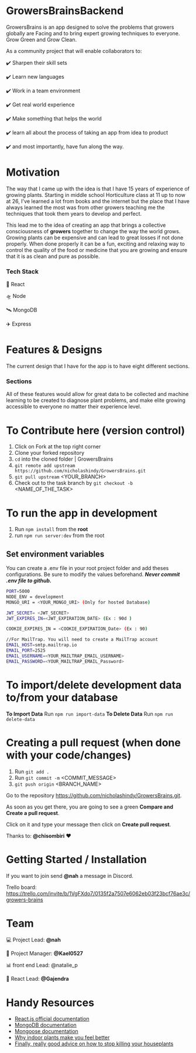 # GrowersBrainsBackend

GrowersBrains is an app designed to solve the problems that growers globally are Facing and to bring expert growing techniques to everyone. Grow Green and Grow Clean.

As a community project that will enable collaborators to:

:heavy_check_mark: Sharpen their skill sets

:heavy_check_mark: Learn new languages

:heavy_check_mark: Work in a team environment

:heavy_check_mark: Get real world experience

:heavy_check_mark: Make something that helps the world

:heavy_check_mark: learn all about the process of taking an app from idea to product

:heavy_check_mark: and most importantly, have fun along the way.

# Motivation

The way that I came up with the idea is that I have 15 years of experience of growing plants. Starting in middle school Horticulture class at 11 up to now at 26, I've learned a lot from books and the internet but the place that I have always learned the most was from other growers teaching me the techniques that took them years to develop and perfect.

This lead me to the idea of creating an app that brings a collective consciousness of **growers** together to change the way the world grows. Growing plants can be expensive and can lead to great losses if not done properly. When done properly it can be a fun, exciting and relaxing way to control the quality of the food or medicine that you are growing and ensure that it is as clean and pure as possible.

### Tech Stack

:rocket: React

:flying_saucer: Node

:artificial_satellite: MongoDB

:airplane: Express

# Features & Designs

The current design that I have for the app is to have eight different sections.

### Sections

All of these features would allow for great data to be collected and machine learning to be created to diagnose plant problems, and make elite growing accessible to everyone no matter their experience level.

# To Contribute here (version control)

1. Click on Fork at the top right corner
2. Clone your forked repository
3. `cd` into the cloned folder | GrowersBrains
4. `git remote add upstream https://github.com/nicholashindy/GrowersBrains.git`
5. `git pull upstream` <YOUR_BRANCH>
6. Check out to the task branch by `git checkout -b` <NAME_OF_THE_TASK>

# To run the app in development

1. Run `npm install` from the **root**
2. run `npm run server:dev` from the root

## Set environment variables

You can create a .env file in your root project folder and add theses configurations. Be sure to modify the values beforehand. **_Never commit .env file to github._**

```bash
PORT=5000
NODE_ENV = development
MONGO_URI = <YOUR_MONGO_URI> (Only for hosted Database)

JWT_SECRET= <JWT_SECRET>
JWT_EXPIRES_IN=<JWT_EXPIRATION_DATE> (Ex : 90d )

COOKIE_EXPIRES_IN = <COOKIE_EXPIRATION_Date> (Ex : 90)

//For MailTrap. You will need to create a MailTrap account
EMAIL_HOST=smtp.mailtrap.io
EMAIL_PORT=2525
EMAIL_USERNAME=<YOUR_MAILTRAP_EMAIL_USERNAME>
EMAIL_PASSWORD=<YOUR_MAILTRAP_EMAIL_Password>
```

# To import/delete development data to/from your database

**To Import Data** Run `npm run import-data`
**To Delete Data** Run `npm run delete-data`

# Creating a pull request (when done with your code/changes)

1. Run `git add .`
2. Run `git commit -m` <COMMIT_MESSAGE>
3. `git push origin` <BRANCH_NAME>

Go to the repository https://github.com/nicholashindy/GrowersBrains.git.

As soon as you get there, you are going to see a green **Compare and Create a pull request**.

Click on it and type your message then click on **Create pull request**.

Thanks to: **@chisombiri** :heart:

# Getting Started / Installation

If you want to join send **@nah** a message in Discord.

Trello board: https://trello.com/invite/b/1VgFXdo7/0135f2a7507e6062eb03f23bcf76ae3c/growers-brains

# Team

:computer: Project Lead: **@nah**

:briefcase: Project Manager: **@Kael0527**

:bar_chart: front end Lead: @natalie_p

:rocket: React Lead: **@Gajendra**

# Handy Resources

- [React.js official documentation](https://reactjs.org/docs/getting-started.html)
- [MongoDB documentation](https://docs.mongodb.com/manual/)
- [Mongoose documentation](https://mongoosejs.com/docs/guide.html)
- [Why indoor plants make you feel better](https://www.google.com/amp/s/www.nbcnews.com/better/amp/ncna781806)
- [Finally, really good advice on how to stop killing your houseplants](https://www.google.com/amp/s/www.vox.com/platform/amp/the-highlight/2019/12/30/21031913/how-to-keep-houseplants-alive-masterclass-plants-swiss-cheese-millennials-plantfluencer)
